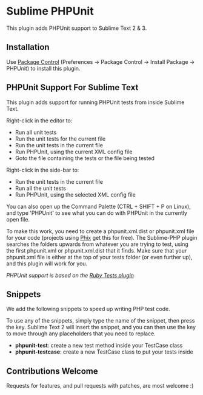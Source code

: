 Sublime PHPUnit
===============

This plugin adds PHPUnit support to Sublime Text 2 & 3.

Installation
------------

Use [Package Control](http://wbond.net/sublime_packages/package_control) (Preferences -> Package Control -> Install Package -> PHPUnit) to install this plugin.

PHPUnit Support For Sublime Text
--------------------------------

This plugin adds support for running PHPUnit tests from inside Sublime Text.

Right-click in the editor to:

* Run all unit tests
* Run the unit tests for the current file
* Run the unit tests in the current file
* Run PHPUnit, using the current XML config file
* Goto the file containing the tests or the file being tested

Right-click in the side-bar to:

* Run the unit tests in the current file
* Run all the unit tests
* Run PHPUnit, using the selected XML config file

You can also open up the Command Palette (CTRL + SHIFT + P on Linux), and type
'PHPUnit' to see what you can do with PHPUnit in the currently open file.

To make this work, you need to create a phpunit.xml.dist or phpunit.xml file for your code (projects using [Phix](http://phix-project.org) get this for free).  The Sublime-PHP plugin searches the folders upwards from whatever you are trying to test, using the first phpunit.xml or phpunit.xml.dist that it finds.  Make sure that your phpunit.xml file is either at the top of your tests folder (or even further up), and this plugin will work for you.

_PHPUnit support is based on the [Ruby Tests plugin](https://github.com/maltize/sublime-text-2-ruby-tests)_

Snippets
--------

We add the following snippets to speed up writing PHP test code.

To use any of the snippets, simply type the name of the snippet, then press the <TAB> key.  Sublime Text 2 will insert the snippet, and you can then use the <TAB> key to move through any placeholders that you need to replace.

* __phpunit-test__: create a new test method inside your TestCase class
* __phpunit-testcase__: create a new TestCase class to put your tests inside

Contributions Welcome
---------------------

Requests for features, and pull requests with patches, are most welcome :)
